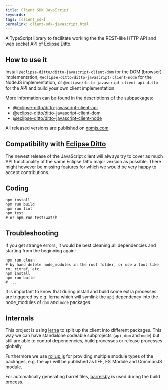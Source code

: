 ```yaml
---
title: Client SDK JavaScript
keywords: 
tags: [client_sdk]
permalink: client-sdk-javascript.html
---
```


A TypeScript library to facilitate working the the REST-like HTTP API and web socket API of Eclipse Ditto.

## How to use it
Install `@eclipse-ditto/ditto-javascript-client-dom` for the DOM (browser) implementation, 
`@eclipse-ditto/ditto-javascript-client-node` for the NodeJS implementation, or `@eclipse/ditto-javascript-client-api-ditto` for
the API and build your own client implementation.

More information can be found in the descriptions of the subpackages:
* [@eclipse-ditto/ditto-javascript-client-api](https://github.com/eclipse/ditto-clients/blob/master/javascript/lib/api/README.md)
* [@eclipse-ditto/ditto-javascript-client-dom](https://github.com/eclipse/ditto-clients/blob/master/javascript/lib/dom/README.md) 
* [@eclipse-ditto/ditto-javascript-client-node](https://github.com/eclipse/ditto-clients/blob/master/javascript/lib/node/README.md)

All released versions are published on [npmjs.com](https://www.npmjs.com/~eclipse_ditto).

## Compatibility with [Eclipse Ditto](https://github.com/eclipse/ditto)

The newest release of the JavaScript client will always try to cover as much API
functionality of the same Eclipse Ditto major version as possible. There might
however be missing features for which we would be very happy to accept contributions.


## Coding
```
npm install
npm run build
npm run lint
npm test
# or npm run test:watch
```

## Troubleshooting
If you get strange errors, it would be best cleaning all dependencies and
starting from the beginning again:
```
npm run clean
# by hand delete node_modules in the root folder, or use a tool like rm, rimraf, etc.
npm install
npm run build
# ...
```
It is important to know that during install and build some extra processes
are triggered by e.g. lerna which will symlink the `api` dependency into 
the node_modules of `dom` and `node` packages.

## Internals
This project is using [lerna](https://github.com/lerna/lerna) to split up the
client into different packages. This way we can have standalone codeable 
subprojects (`api`, `dom` and `node`) but still are able to control dependencies,
build processes or release processes globally.

Furthermore we use [rollup.js](https://rollupjs.org/) for providing multiple
module types of the packages, e.g. the `api` will be published as IIFE,
ES Module and CommonJS module.

For automatically generating barrel files, [barrelsby](https://github.com/bencoveney/barrelsby)
is used during the build process.
